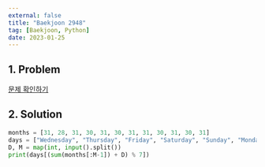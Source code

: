 ```yaml
---
external: false
title: "Baekjoon 2948"
tag: [Baekjoon, Python]
date: 2023-01-25
---
```


## 1. Problem

[문제 확인하기](https://www.acmicpc.net/problem/2948)

## 2. Solution

```python
months = [31, 28, 31, 30, 31, 30, 31, 31, 30, 31, 30, 31]
days = ["Wednesday", "Thursday", "Friday", "Saturday", "Sunday", "Monday", "Tuesday"]
D, M = map(int, input().split())
print(days[(sum(months[:M-1]) + D) % 7])
```
